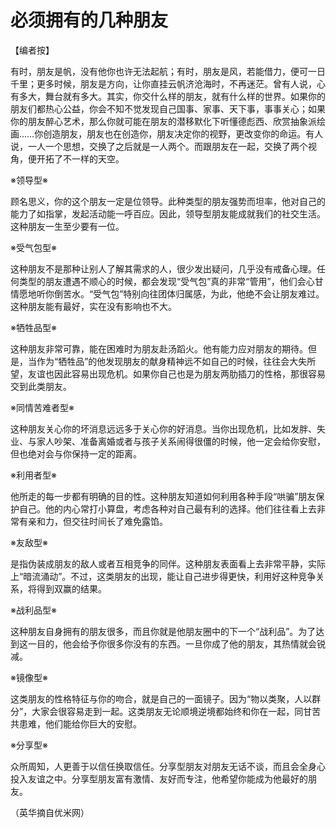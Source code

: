 # 必须拥有的几种朋友

【编者按】

有时，朋友是帆，没有他你也许无法起航；有时，朋友是风，若能借力，便可一日千里；更多时候，朋友是方向，让你直挂云帆济沧海时，不再迷茫。曾有人说，心有多大，舞台就有多大。其实，你交什么样的朋友，就有什么样的世界。如果你的朋友们都热心公益，你会不知不觉发现自己国事、家事、天下事，事事关心；如果你的朋友醉心艺术，那么你就可能在朋友的潜移默化下听懂德彪西、欣赏抽象派绘画……你创造朋友，朋友也在创造你，朋友决定你的视野，更改变你的命运。有人说，一人一个思想，交换了之后就是一人两个。而跟朋友在一起，交换了两个视角，便开拓了不一样的天空。

※领导型※

顾名思义，你的这个朋友一定是位领导。此种类型的朋友强势而坦率，他对自己的能力了如指掌，发起活动能一呼百应。因此，领导型朋友能成就我们的社交生活。这种朋友一生至少要有一位。

※受气包型※

这种朋友不是那种让别人了解其需求的人，很少发出疑问，几乎没有戒备心理。任何类型的朋友遭遇不顺心的时候，都会发现“受气包”真的非常“管用”，他们会心甘情愿地听你倒苦水。“受气包”特别向往团体归属感，为此，他绝不会让朋友难过。这种朋友能有最好，实在没有影响也不大。

※牺牲品型※

这种朋友非常可靠，能在困难时为朋友赴汤蹈火。他有能力应对朋友的期待。但是，当作为“牺牲品”的他发现朋友的献身精神远不如自己的时候，往往会大失所望，友谊也因此容易出现危机。如果你自己也是为朋友两肋插刀的性格，那很容易交到此类朋友。

※同情苦难者型※

这种朋友关心你的坏消息远远多于关心你的好消息。当你出现危机，比如发胖、失业、与家人吵架、准备离婚或者与孩子关系闹得很僵的时候，他一定会给你安慰，但也绝对会与你保持一定的距离。

※利用者型※

他所走的每一步都有明确的目的性。这种朋友知道如何利用各种手段“哄骗”朋友保护自己。他的内心常打小算盘，考虑各种对自己最有利的选择。他们往往看上去非常有亲和力，但交往时间长了难免露馅。

※友敌型※

是指伪装成朋友的敌人或者互相竞争的同伴。这种朋友表面看上去非常平静，实际上“暗流涌动”。不过，这类朋友的出现，能让自己进步得更快，利用好这种竞争关系，将得到双赢的结果。

※战利品型※

这种朋友自身拥有的朋友很多，而且你就是他朋友圈中的下一个“战利品”。为了达到这一目的，他会给予你很多你没有的东西。一旦你成了他的朋友，其热情就会锐减。

※镜像型※

这类朋友的性格特征与你的吻合，就是自己的一面镜子。因为“物以类聚，人以群分”，大家会很容易走到一起。这类朋友无论顺境逆境都始终和你在一起，同甘苦共患难，他们能给你巨大的安慰。

※分享型※

众所周知，人更善于以信任换取信任。分享型朋友对朋友无话不谈，而且会全身心投入友谊之中。分享型朋友富有激情、友好而专注，他希望你能成为他最好的朋友。

（英华摘自优米网）
